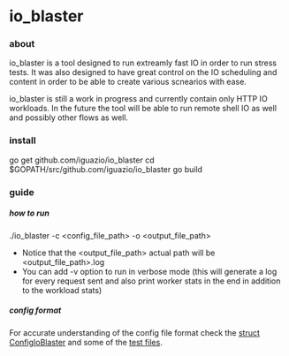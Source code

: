 # io_blaster

### about
io_blaster is a tool designed to run extreamly fast IO in order to run stress tests.
It was also designed to have great control on the IO scheduling and content in order to be able to create various scnearios with ease.

io_blaster is still a work in progress and currently contain only HTTP IO workloads.
In the future the tool will be able to run remote shell IO as well and possibly other flows as well.

### install
go get github.com/iguazio/io_blaster
cd $GOPATH/src/github.com/iguazio/io_blaster
go build

### guide
##### how to run
./io_blaster -c <config_file_path> -o <output_file_path>
* Notice that the <output_file_path> actual path will be <output_file_path>.log
* You can add -v option to run in verbose mode (this will generate a log for every request sent and also print worker stats in the end in addition to the workload stats)

##### config format
For accurate understanding of the config file format check the [struct ConfigIoBlaster](https://github.com/iguazio/io_blaster/blob/master/Config/Config.go#L127) and some of the [test files](https://github.com/iguazio/io_blaster/tree/master/test_files).
